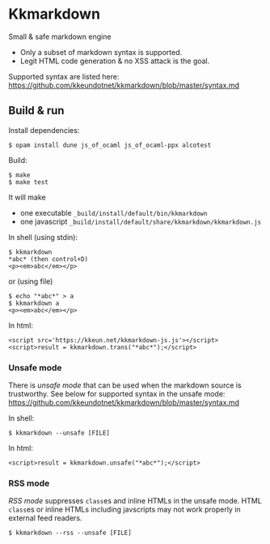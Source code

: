 Kkmarkdown
======

Small & safe markdown engine

* Only a subset of markdown syntax is supported.
* Legit HTML code generation & no XSS attack is the goal.

Supported syntax are listed here:  
<https://github.com/kkeundotnet/kkmarkdown/blob/master/syntax.md>

Build & run
---

Install dependencies:

```
$ opam install dune js_of_ocaml js_of_ocaml-ppx alcotest
```

Build:

```
$ make
$ make test
```

It will make

* one executable `_build/install/default/bin/kkmarkdown`
* one javascript `_build/install/default/share/kkmarkdown/kkmarkdown.js`

In shell (using stdin):

```
$ kkmarkdown
*abc* (then control+D)
<p><em>abc</em></p>
```

or (using file)

```
$ echo "*abc*" > a
$ kkmarkdown a
<p><em>abc</em></p>
```

In html:

```
<script src='https://kkeun.net/kkmarkdown-js.js'></script>
<script>result = kkmarkdown.trans("*abc*");</script>
```

### Unsafe mode

There is *unsafe mode* that can be used when the markdown source is
trustworthy.  See below for supported syntax in the unsafe mode:  
<https://github.com/kkeundotnet/kkmarkdown/blob/master/syntax.md>

In shell:

```
$ kkmarkdown --unsafe [FILE]
```

In html:

```
<script>result = kkmarkdown.unsafe("*abc*");</script>
```

### RSS mode

*RSS mode* suppresses `class`es and inline HTMLs in the unsafe mode.
HTML `class`es or inline HTMLs including javscripts may not work
properly in external feed readers.

```
$ kkmarkdown --rss --unsafe [FILE]
```
